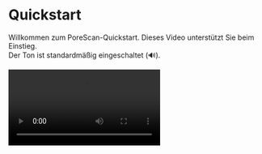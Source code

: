 # Quickstart

Willkommen zum PoreScan-Quickstart. Dieses Video unterstützt Sie beim Einstieg.  
Der Ton ist standardmäßig eingeschaltet (:loud_sound:).

<video controls>
    <source src="../img/Quickstart_v1.0.mp4" type="video/mp4">
    <!--<track src="../img/PoreScan_Quickstart_v1.0_de.vtt" kind="subtitles" srclang="de" label="Deutsch" default>
    <track src="../img/PoreScan_Quickstart_v1.0_en.vtt" kind="subtitles" srclang="en" label="English">    -->
    Ihr Browser unterstützt das Video-Tag nicht.
</video>

<!--
??? info "Untertitel im Video aktivieren"
    Aktivieren Sie die gewünschten Untertitel (Deutsch oder Englisch) im Video-Menü (:octicons-three-bars-16:):  
    **1.** ![Schritt 1](../img/Quickstart_subtitles_1.png)  
    **2.** ![Schritt 2](../img/Quickstart_subtitles_2.png)  
    **3.** ![Schritt 3](../img/Quickstart_subtitles_3.png)
    -->